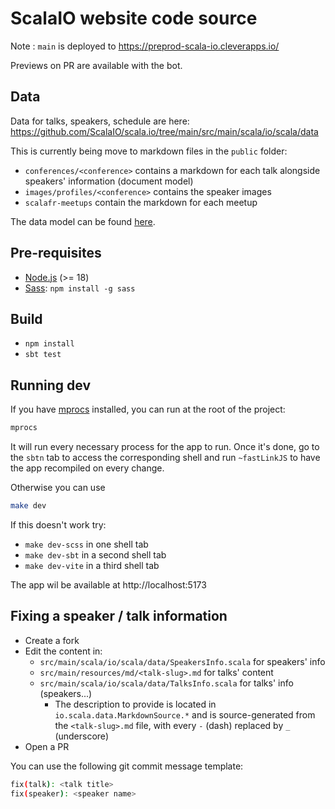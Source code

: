 # ScalaIO website code source

Note : `main` is deployed to https://preprod-scala-io.cleverapps.io/

Previews on PR are available with the bot.


## Data

Data for talks, speakers, schedule are here: https://github.com/ScalaIO/scala.io/tree/main/src/main/scala/io/scala/data

This is currently being move to markdown files in the `public` folder:

- `conferences/<conference>` contains a markdown for each talk alongside speakers' information (document model)
- `images/profiles/<conference>` contains the speaker images
- `scalafr-meetups` contain the markdown for each meetup

The data model can be found [here](docs/datamodel.md).

## Pre-requisites

- [Node.js](https://nodejs.org/en/) (>= 18)
- [Sass](https://sass-lang.com/): `npm install -g sass`

## Build

- `npm install`
- `sbt test`

## Running dev

If you have [mprocs](https://github.com/pvolok/mprocs) installed, you can run at the root of the project:

```zsh
mprocs
```

It will run every necessary process for the app to run. Once it's done, go to the `sbtn` tab to access the corresponding shell and run `~fastLinkJS` to have the app recompiled on every change.

Otherwise you can use

```bash
make dev
```

If this doesn't work try:

- `make dev-scss` in one shell tab
- `make dev-sbt` in a second shell tab
- `make dev-vite` in a third shell tab

The app wil be available at http://localhost:5173

## Fixing a speaker / talk information

- Create a fork
- Edit the content in:
  - `src/main/scala/io/scala/data/SpeakersInfo.scala` for speakers' info
  - `src/main/resources/md/<talk-slug>.md` for talks' content
  - `src/main/scala/io/scala/data/TalksInfo.scala` for talks' info (speakers...)
    - The description to provide is located in `io.scala.data.MarkdownSource.*` and is source-generated from the `<talk-slug>.md` file, with every `-` (dash) replaced by `_` (underscore)
- Open a PR

You can use the following git commit message template:

```sh
fix(talk): <talk title>
fix(speaker): <speaker name>
```
